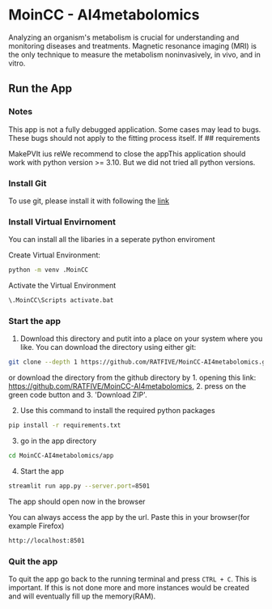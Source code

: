 # MoinCC - AI4metabolomics

Analyzing an organism's metabolism is crucial for understanding and monitoring diseases and treatments. Magnetic resonance imaging (MRI) is the only technique to measure the metabolism noninvasively, in vivo, and in vitro.




## Run the App
### Notes
This app is not a fully debugged application. Some cases may lead to bugs. These bugs should not apply to the fitting process itself. If ## requirements

 MakePVIt ius reWe recommend to close the appThis application should work with python version >= 3.10. But we did not tried all python versions. 

### Install Git
To use git, please install it with following the [link](https://git-scm.com/downloads)


### Install Virtual Envirnoment
You can install all the libaries in a seperate python enviroment

Create Virtual Environment:
```bash
python -m venv .MoinCC
```

Activate the Virtual Environment
```bash
\.MoinCC\Scripts activate.bat
```

### Start the app

1. Download this directory and putit into a place on your system where you like. You can download the directory using either git:

```bash
git clone --depth 1 https://github.com/RATFIVE/MoinCC-AI4metabolomics.git
```
or download the directory from the github directory by 1. opening this link: https://github.com/RATFIVE/MoinCC-AI4metabolomics, 2. press on the green code button and 3. 'Download ZIP'.

2. Use this command to install the required python packages

```bash
pip install -r requirements.txt
```

3. go in the app directory
```bash
cd MoinCC-AI4metabolomics/app
```

4. Start the app
```bash
streamlit run app.py --server.port=8501
```
The app should open now in the browser

You can always access the app by the url. Paste this in your browser(for example Firefox) 
```bash
http://localhost:8501
```

### Quit the app
To quit the app go back to the running terminal and press `CTRL + C`. This is important. If this is not done more and more instances would be created and will eventually fill up the memory(RAM). 
